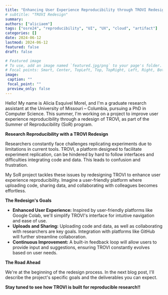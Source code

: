 ```yaml
---
title: "Enhancing User Experience Reproducibility through TROVI Redesign"
# subtitle: "TROVI Redesign"
summary:
authors: ["aliciaem"]
tags: ["osre24", "reproducibility", "UI", "UX", "cloud", "artifact"]
categories: []
date: 2024-06-12
lastmod: 2024-06-12
featured: false
draft: false

# Featured image
# To use, add an image named `featured.jpg/png` to your page's folder.
# Focal points: Smart, Center, TopLeft, Top, TopRight, Left, Right, BottomLeft, Bottom, BottomRight.
image:
 caption: ""
 focal_point: ""
 preview_only: false
---
```


Hello! My name is Alicia Esquivel Morel, and I'm a graduate research assistant at the University of Missouri – Columbia, pursuing a PhD in Computer Science. This summer, I'm working on a project to improve user experience reproducibility through a redesign of TROVI, as part of the Summer of Reproducibility (SoR) program.

**Research Reproducibility with a TROVI Redesign**

Researchers constantly face challenges replicating experiments due to limitations in current tools. TROVI, a platform designed to facilitate experiment replication, can be hindered by hard to follow interfaces and difficulties integrating code and data. This leads to confusion and frustration.  

My SoR project tackles these issues by redesigning TROVI to enhance user experience reproducibility. Imagine a user-friendly platform where uploading code, sharing data, and collaborating with colleagues becomes effortless.

**The Redesign's Goals**

* **Enhanced User Experience:** Inspired by user-friendly platforms like Google Colab, we'll simplify TROVI's interface for intuitive navigation and ease of use.
* **Uploads and Sharing:** Uploading code and data, as well as collaborating with researchers are key goals. Integration with platforms like GitHub will further streamline collaboration.
* **Continuous Improvement:**  A built-in feedback loop will allow users to provide input and suggestions, ensuring TROVI constantly evolves based on user needs.

**The Road Ahead**

We're at the beginning of the redesign process. In the next blog post, I'll describe the project's specific goals and the deliverables you can expect. 

**Stay tuned to see how TROVI is built for reproducible research!!**
